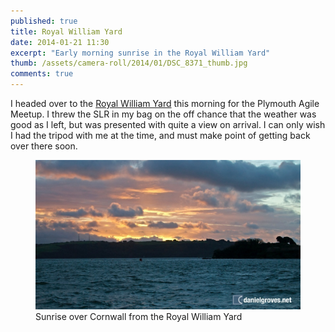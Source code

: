 ```yaml
---
published: true
title: Royal William Yard
date: 2014-01-21 11:30
excerpt: "Early morning sunrise in the Royal William Yard"
thumb: /assets/camera-roll/2014/01/DSC_8371_thumb.jpg
comments: true
---
```


I headed over to the [Royal William Yard](http://www.royalwilliamyardharbour.co.uk/ "The Royal William Yard harbour") this morning for the Plymouth Agile Meetup. I threw the SLR in my bag on the off chance that the weather was good as I left, but was presented with quite a view on arrival. I can only wish I had the tripod with me at the time, and must make point of getting back over there soon.

<figure>
    <img src="/assets/camera-roll/2014/01/DSC_8371.jpg" alt="Sunrise over Cornwall from the Royal William Yard" />
    <figcaption>Sunrise over Cornwall from the Royal William Yard</figcaption>
</figure>
